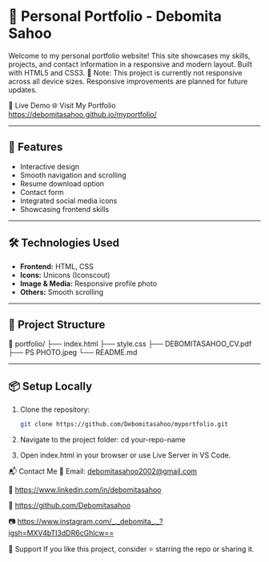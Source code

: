 # 💼 Personal Portfolio - Debomita Sahoo

Welcome to my personal portfolio website! This site showcases my skills, projects, and contact information in a responsive and modern layout. Built with HTML5 and CSS3.
📌 Note: This project is currently not responsive across all device sizes. Responsive improvements are planned for future updates.



🚀 Live Demo
🌐 Visit My Portfolio 
https://debomitasahoo.github.io/myportfolio/



---

## 📌 Features

- Interactive design
- Smooth navigation and scrolling
- Resume download option
- Contact form
- Integrated social media icons
- Showcasing frontend skills

---

## 🛠️ Technologies Used

- **Frontend:** HTML, CSS
- **Icons:** Unicons (Iconscout)
- **Image & Media:** Responsive profile photo
- **Others:** Smooth scrolling

---

## 📂 Project Structure
📁 portfolio/
├── index.html
├── style.css
├── DEBOMITASAHOO_CV.pdf
├── PS PHOTO.jpeg
└── README.md


---

## 📦 Setup Locally

1. Clone the repository:
   ```bash
   git clone https://github.com/Debomitasahoo/myportfolio.git

2. Navigate to the project folder:
cd your-repo-name

3. Open index.html in your browser or use Live Server in VS Code.

📬 Contact Me
📧 Email: debomitasahoo2002@gmail.com

🔗 https://www.linkedin.com/in/debomitasahoo

🐙 https://github.com/Debomitasahoo

📷 https://www.instagram.com/_._debomita_._?igsh=MXV4bTI3dDR6cGhlcw==


🙌 Support
If you like this project, consider ⭐ starring the repo or sharing it.

